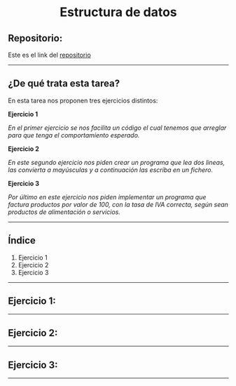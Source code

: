<h1 align="center">	Estructura de datos</h1>

<h2>Repositorio:</h2>

Este es el link del [repositorio](https://github.com/albabernal03/Estructura_de_Datos)
***
<h2>¿De qué trata esta tarea?</h2>

En esta tarea nos proponen tres ejercicios distintos:



**Ejercicio 1**

*En el primer ejercicio se nos facilita un código el cual tenemos que arreglar para que tenga el comportamiento esperado.*

**Ejercicio 2**

*En este segundo ejercicio nos piden crear un programa que lea dos lineas, las convierta a mayúsculas y a continuación las escriba en un fichero.*

**Ejercicio 3**

*Por último en este ejercicio nos piden implementar un programa que factura productos por valor de 100, con la tasa de IVA correcta, según sean productos de alimentación o servicios.*

***
## Índice

1. Ejercicio 1
2. Ejercicio 2
3. Ejercicio 3

***

## Ejercicio 1:


***

## Ejercicio 2:

***

## Ejercicio 3:



***
